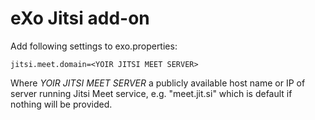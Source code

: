 eXo Jitsi add-on
================

Add following settings to exo.properties:

    jitsi.meet.domain=<YOIR JITSI MEET SERVER>
    
  
Where *YOIR JITSI MEET SERVER* a publicly available host name or IP of server running Jitsi Meet service, e.g. "meet.jit.si" which is default if nothing will be provided.